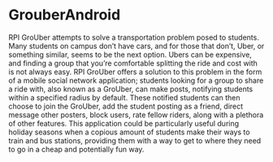# GrouberAndroid
RPI GroUber attempts to solve a transportation problem posed to students. Many students on campus don’t have cars, and for those that don’t,
Uber, or something similar, seems to be the next option. Ubers can be expensive, and finding a group that you’re comfortable splitting the
ride and cost with is not always easy. RPI GroUber offers a solution to this problem in the form of a mobile social network application;
students looking for a group to share a ride with, also known as a GroUber, can make posts, notifying students within a specified radius by
default. These notified students can then choose to join the GroUber, add the student posting as a friend, direct message other posters,
block users, rate fellow riders, along with a plethora of other features. This application could be particularly useful during holiday
seasons when a copious amount of students make their ways to train and bus stations, providing them with a way to get to where they need to
go in a cheap and potentially fun way.
